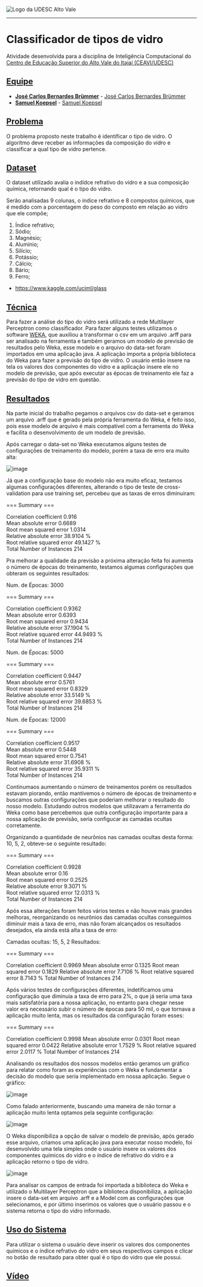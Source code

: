 <!-- Visualizador online: https://stackedit.io/ -->
 ![Logo da UDESC Alto Vale](http://www1.udesc.br/imagens/id_submenu/2019/marca_alto_vale_horizontal_assinatura_rgb_01.jpg)

---

# Classificador de tipos de vidro

Atividade desenvolvida para a disciplina de Inteligência Computacional do [Centro de Educação Superior do Alto Vale do Itajaí (CEAVI/UDESC)](https://www.udesc.br/ceavi)

## [Equipe](#equipe)
 - [**José Carlos Bernardes Brümmer**](mailto:josecarlosb.brummer@gmail.com) - [José Carlos Bernardes Brümmer](https://github.com/jcbebr)
 - [**Samuel Koepsel**](mailto:skoepsel@hotmail.com.br) - [Samuel Koepsel](https://github.com/samuelkoepsel1)
 
## [Problema](#problema)

O problema proposto neste trabalho é identificar o tipo de vidro. O algorítmo deve receber as informações da composição do vidro e classificar a qual tipo de vidro pertence. 

## [Dataset](#dataset)

O dataset utilizado avalia o indídce refrativo do vidro e a sua composição química, retornando qual é o tipo do vidro. 

Serão analisadas 9 colunas, o índice refrativo e 8 compostos químicos, que é medido com a porcentagem do peso do composto em relação ao vidro que ele compõe;

1. Índice refrativo;
2. Sódio;
3. Magnésio;
4. Alumínio;
5. Silício;
6. Potássio;
7. Cálcio;
8. Bário;
9. Ferro;

- https://www.kaggle.com/uciml/glass

## [Técnica](#tecnica)

Para fazer a análise do tipo do vidro será utilizado a rede Multilayer Perceptron como classificador. Para fazer alguns testes utilizamos o software [WEKA](https://www.cs.waikato.ac.nz/ml/weka/), que auxiliou a transformar o csv em um arquivo .arff para ser analisado na ferramenta e também geramos um modelo de previsão de resultados pelo Weka, esse modelo e o arquivo do data-set foram importados em uma aplicação java. A aplicação importa a própria biblioteca do Weka para fazer a previsão do tipo de vidro. O usuário então insere na tela os valores dos componentes do vidro e a aplicação insere ele no modelo de previsão, que após executar as épocas de treinamento ele faz a previsão do tipo de vidro em questão.

## [Resultados](#resultados)

Na parte inicial do trabalho pegamos o arquivos csv do data-set e geramos um arquivo .arff que é gerado pela própria ferramenta do Weka, é feito isso, pois esse modelo de arquivo é mais compatível com a ferramenta do Weka e facilita o desenvolvimento de um modelo de previsão.

Após carregar o data-set no Weka executamos alguns testes de configurações de treinamento do modelo, porém a taxa de erro era muito alta:

![image](https://i.imgur.com/7Wvzz4F.png)

Já que a configuração base do modelo não era muito eficaz, testamos algumas configurações diferentes, alterando o tipo de teste de cross-validation para use training set, percebeu que as taxas de erros diminuiram:

=== Summary ===

Correlation coefficient                  0.916 <br />
Mean absolute error                      0.6689 <br />
Root mean squared error                  1.0314 <br />
Relative absolute error                 38.9104 % <br />
Root relative squared error             49.1427 % <br />
Total Number of Instances              214

Pra melhorar a qualidade da previsão a próxima alteração feita foi aumenta o número de épocas do treinamento, testamos algumas configurações que obteram os seguintes resultados:

Num. de Épocas: 3000

=== Summary ===

Correlation coefficient                  0.9362 <br />
Mean absolute error                      0.6393 <br />
Root mean squared error                  0.9434 <br />
Relative absolute error                 37.1904 % <br />
Root relative squared error             44.9493 % <br />
Total Number of Instances              214       

Num. de Épocas: 5000

=== Summary ===

Correlation coefficient                  0.9447 <br />
Mean absolute error                      0.5761 <br />
Root mean squared error                  0.8329 <br />
Relative absolute error                 33.5149 % <br />
Root relative squared error             39.6853 % <br />
Total Number of Instances              214     

Num. de Épocas: 12000

=== Summary ===

Correlation coefficient                  0.9517 <br />
Mean absolute error                      0.5448 <br />
Root mean squared error                  0.7541 <br />
Relative absolute error                 31.6908 % <br />
Root relative squared error             35.9311 % <br />
Total Number of Instances              214  


Continumaos aumentando o número de treinamentos porém os resultados estavam piorando, então mantivemos o número de épocas de treinamento e buscamos outras configurações que poderiam melhorar o resultado do nosso modelo. Estudando outros modelos que utilizavam a ferramenta do Weka como base percebemos que outra configuração importante para a nossa aplicação de previsão, seria configucar as camadas ocultas corretamente.

Organizando a quantidade de neurônios nas camadas ocultas desta forma: 10, 5, 2, obteve-se o seguinte resultado:

=== Summary ===

Correlation coefficient                  0.9928 <br />
Mean absolute error                      0.16 <br /> 
Root mean squared error                  0.2525 <br />
Relative absolute error                  9.3071 % <br />
Root relative squared error             12.0313 % <br />
Total Number of Instances              214   

Após essa alterações foram feitos vários testes e não houve mais grandes melhoras, reorganizando os neurônios das camadas ocultas conseguimos diminuir mais a taxa de erro, mas não foram alcançados os resultados desejados, ela ainda está alta a taxa de erro:

Camadas ocultas: 15, 5, 2
Resultados:

=== Summary ===

Correlation coefficient                  0.9969
Mean absolute error                      0.1325
Root mean squared error                  0.1829
Relative absolute error                  7.7106 %
Root relative squared error              8.7143 %
Total Number of Instances              214

Após vários testes de configurações diferentes, indetificamos uma configuração que diminuia a taxa de erro para 2%, o que já seria uma taxa mais satisfatória para a nossa aplicação, no entanto para chegar nesse valor era necessário subir o número de épocas para 50 mil, o que tornava a aplicação muito lenta, mas os resultados da configuração foram esses:

=== Summary ===

Correlation coefficient                  0.9998
Mean absolute error                      0.0301
Root mean squared error                  0.0422
Relative absolute error                  1.7529 %
Root relative squared error              2.0117 %
Total Number of Instances              214

Analisando os resultados dos nossos modelos então geramos um gráfico para relatar como foram as experiências com o Weka e fundamentar a decisão do modelo que seria implementado em nossa aplicação. Segue o gráfico:

![image](https://i.imgur.com/hxQT27M.jpg)

Como falado anteriormente, buscando uma maneira de não tornar a aplicação muito lenta optamos pela seguinte configuração:

![image](https://i.imgur.com/K9V2e4P.jpg)

O Weka disponibiliza a opção de salvar o modelo de previsão, após gerado esse arquivo, criamos uma aplicação java para executar nosso modelo, foi desenvolvido uma tela simples onde o usuário insere os valores dos componentes químicos do vidro e o índice de refrativo do vidro e a aplicação retorno o tipo de vidro.

![image](https://i.imgur.com/MbWb2Q3.jpg)

Para analisar os campos de entrada foi importada a biblioteca do Weka e utilizado o Multilayer Perceptron que a biblioteca disponibiliza, a aplicação insere o data-set em arquivo .arff e a Model com as configurações que selecionamos, e por último inserimos os valores que o usuário passou e o sistema retorna o tipo do vidro informado.

## [Uso do Sistema](#uso)

Para utilizar o sistema o usuário deve inserir os valores dos componentes químicos e o índice refrativo do vidro em seus respectivos campos e clicar no botão de resultado para obter qual é o tipo do vidro que ele possui.

## [Vídeo](#video)

